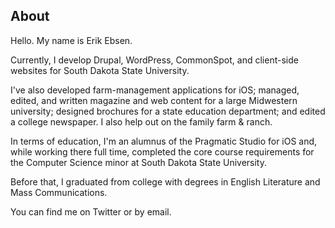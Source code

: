 ## About

Hello. My name is Erik Ebsen.

Currently, I develop Drupal, WordPress, CommonSpot, and client-side websites for South Dakota State University.

I've also developed farm-management applications for iOS; managed, edited, and written magazine and web content for a large Midwestern university; designed brochures for a state education department; and edited a college newspaper. I also help out on the family farm & ranch.

In terms of education, I'm an alumnus of the Pragmatic Studio for iOS and, while working there full time, completed the core course requirements for the Computer Science minor at South Dakota State University.

Before that, I graduated from college with degrees in English Literature and Mass Communications.

You can find me on Twitter or by email.
